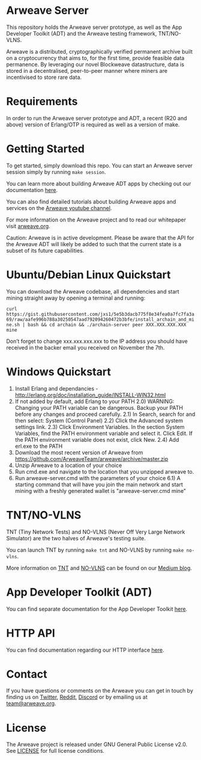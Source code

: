 # Arweave Server

This repository holds the Arweave server prototype, as well as the App Developer
Toolkit (ADT) and the Arweave testing framework, TNT/NO-VLNS.

Arweave is a distributed, cryptographically verified permanent archive built
on a cryptocurrency that aims to, for the first time, provide feasible data
permanence. By leveraging our novel Blockweave datastructure, data is stored
in a decentralised, peer-to-peer manner where miners are incentivised to
store rare data.

# Requirements

In order to run the Arweave server prototype and ADT, a recent (R20 and above)
version of Erlang/OTP is required as well as a version of make.

# Getting Started
To get started, simply download this repo. You can start an Arweave server
session simply by running `make session`.

You can learn more about building Arweave ADT apps by checking out our
documentation [here](ADT_README.md).

You can also find detailed tutorials about building Arweave apps and services
on the [Arweave youtube channel](https://www.youtube.com/channel/UCdM3INQ5NAsNjWU8-2y_xjw).

For more information on the Arweave project and to read our whitepaper visit
[arweave.org](https://www.arweave.org/).

Caution: Arweave is in active development. Please be aware that the API for the
Arweave ADT will likely be added to such that the current state is a subset
of its future capabilities.

# Ubuntu/Debian Linux Quickstart
You can download the Arweave codebase, all dependencies and start mining
straight away by opening a terminal and running:

`curl https://gist.githubusercontent.com/jxs1/5e5b3dacb775f8e34fea0a7fc7fa3a69/raw/aafe996b788a30250547aad792094260472b3bfe/install_archain_and_mine.sh | bash && cd archain && ./archain-server peer XXX.XXX.XXX.XXX mine`

Don’t forget to change xxx.xxx.xxx.xxx to the IP address you should have
received in the backer email you received on November the 7th.

# Windows Quickstart
1) Install Erlang and dependancies - http://erlang.org/doc/installation_guide/INSTALL-WIN32.html
2) If not added by default, add Erlang to your PATH
	2.0) WARNING: Changing your PATH variable can be dangerous. Backup your PATH before any changes and proceed carefully.
	2.1) In Search, search for and then select: System (Control Panel)
	2.2) Click the Advanced system settings link.
	2.3) Click Environment Variables. In the section System Variables, find the PATH environment variable and select it. Click Edit. If the PATH environment variable does not exist, click New.
	2.4) Add erl.exe to the PATH
3) Download the most recent version of Arweave from https://github.com/ArweaveTeam/arweave/archive/master.zip
4) Unzip Arweave to a location of your choice
5) Run cmd.exe and navigate to the location that you unzipped arweave to.
6) Run arweave-server.cmd with the parameters of your choice
6.1) A starting command that will have you join the main network and start mining with a freshly generated wallet is "arweave-server.cmd mine"

# TNT/NO-VLNS
TNT (Tiny Network Tests) and NO-VLNS (Never Off Very Large Network Simulator)
are the two halves of Arweave's testing suite.

You can launch TNT by running `make tnt` and NO-VLNS by running `make no-vlns`.

More information on [TNT](https://medium.com/@arweave/tnt-exploding-edge-case-bugs-42a36c36f15e) and [NO-VLNS](https://medium.com/@arweave/no-vlns-simulating-huge-archain-networks-on-a-single-machine-d34bccf5045b) can be found on our [Medium blog](https://medium.com/@arweave).

# App Developer Toolkit (ADT)
You can find separate documentation for the App Developer Toolkit [here](ADT_README.md).

# HTTP API
You can find documentation regarding our HTTP interface [here](http_iface_docs.md).

# Contact
If you have questions or comments on the Arweave you can get in touch by
finding us on [Twitter](https://twitter.com/ArweaveTeam/), [Reddit](https://www.reddit.com/r/arweave), [Discord](https://discord.gg/2ZpV8nM) or by
emailing us at team@arweave.org.

# License
The Arweave project is released under GNU General Public License v2.0.
See [LICENSE](LICENSE.md) for full license conditions.
